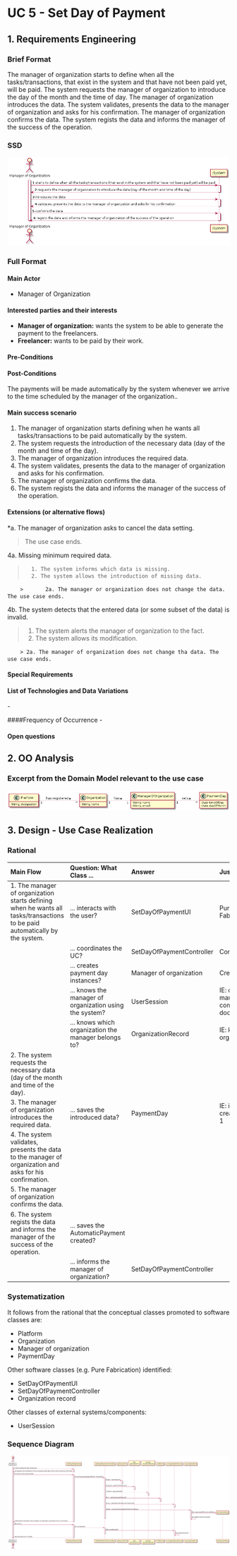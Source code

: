 # UC 5 - Set Day of Payment

## 1. Requirements Engineering

### Brief Format

The manager of organization starts to define when all the tasks/transactions, that exist in the system and that have not been paid yet, will be paid. The system requests the manager of organization to introduce the day of the month and the time of day. The manager of organization introduces the data. The system validates, presents the data to the manager of organization and asks for his confirmation. The manager of organization confirms the data. The system regists the data and informs the manager of the success of the operation.

### SSD

![UC5_SSD.png](UC5_SSD.png)

### Full Format

#### Main Actor

* Manager of Organization

#### Interested parties and their interests

* **Manager of organization:** wants the system to be able to generate the payment to the freelancers.
* **Freelancer:** wants to be paid by their work.


#### Pre-Conditions



#### Post-Conditions

The payments will be made automatically by the system whenever we arrive to the time scheduled by the manager of the organization..


#### Main success scenario

1. The manager of organization starts defining when he wants all tasks/transactions to be paid automatically by the system.
2. The system requests the introduction of the necessary data (day of the month and time of the day).
3. The manager of organization introduces the required data.
4. The system validates, presents the data to the manager of organization and asks for his confirmation.
5. The manager of organization confirms the data.
6. The system regists the data and informs the manager of the success of the operation.


#### Extensions (or alternative flows)

*a. The manager of organization asks to cancel the data setting.

> The use case ends.

4a. Missing minimum required data.
>       1. The system informs which data is missing.
>       2. The system allows the introduction of missing data.
>
        >       2a. The manager or organization does not change the data. The use case ends.

4b. The system detects that the entered data (or some subset of the data) is invalid.
> 1. The system alerts the manager of organization to the fact.
> 2. The system allows its modification.
>
        > 2a. The manager of organization does not change tha data. The use case ends.

#### Special Requirements


#### List of Technologies and Data Variations
\-

####Frequency of Occurrence
\-

#### Open questions


## 2. OO Analysis

### Excerpt from the Domain Model relevant to the use case

![UC5_MD.png](UC5_MD.png)


## 3. Design - Use Case Realization

### Rational

| Main Flow | Question: What Class ... | Answer  | Justification  |
|:--------------  |:---------------------- |:----------|:---------------------------- |
|1. The manager of organization starts defining when he wants all tasks/transactions to be paid automatically by the system.|... interacts with the user?| SetDayOfPaymentUI |Pure Fabrication|
| |... coordinates the UC?| SetDayOfPaymentController |Controller|
| |... creates payment day instances?|Manager of organization|Creator(regra1)|
||... knows the manager of organization using the system?|UserSession|IE: cf. user management component documentation.|
||... knows which organization the manager belongs to?|OrganizationRecord|IE: knows all organizations.|
|2. The system requests the necessary data (day of the month and time of the day).||||
|3. The manager of organization introduces the required data. |... saves the introduced data?|PaymentDay|IE: instance created in step 1|
|4. The system validates, presents the data to the manager of organization and asks for his confirmation. ||||
|5. The manager of organization confirms the data.||||
|6. The system regists the data and informs the manager of the success of the operation.|... saves the AutomaticPayment created?| | |
| |... informs the manager of organization?|SetDayOfPaymentController||


### Systematization ##

It follows from the rational that the conceptual classes promoted to software classes are:

 * Platform
 * Organization
 * Manager of organization
 * PaymentDay


Other software classes (e.g. Pure Fabrication) identified:

 * SetDayOfPaymentUI
 * SetDayOfPaymentController
 * Organization record
 
Other classes of external systems/components:

  * UserSession

###	Sequence Diagram

![UC5_SD.png](UC5_SD.png)



